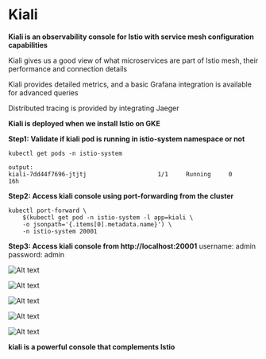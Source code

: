 # Kiali
**Kiali is an observability console for Istio with service mesh configuration capabilities**

Kiali gives us a good view of what microservices are part of Istio mesh, their performance and connection details

Kiali provides detailed metrics, and a basic Grafana integration is available for advanced queries

Distributed tracing is provided by integrating Jaeger

**Kiali is deployed when we install Istio on GKE**

**Step1: Validate if kiali pod is running in istio-system namespace or not**
```
kubectl get pods -n istio-system
```
```
output:
kiali-7dd44f7696-jtjtj                    1/1     Running     0          16h
```

**Step2: Access kiali console using port-forwarding from the cluster**
```
kubectl port-forward \
    $(kubectl get pod -n istio-system -l app=kiali \
    -o jsonpath='{.items[0].metadata.name}') \
    -n istio-system 20001
```

**Step3: Access kiali console from http://localhost:20001**
username: admin
password: admin

![Alt text](https://github.com/HealthStarInformatics/service-mesh/blob/master/kiali/kiali-login.png?raw=true)

![Alt text](https://github.com/HealthStarInformatics/service-mesh/blob/master/kiali/kiali-overview.png?raw=true)

![Alt text](https://github.com/HealthStarInformatics/service-mesh/blob/master/kiali/kiali-applications.png?raw=true)

![Alt text](https://github.com/HealthStarInformatics/service-mesh/blob/master/kiali/kiali-istio-config.png?raw=true)

![Alt text](https://github.com/HealthStarInformatics/service-mesh/blob/master/kiali/kiali-istio-config1.png?raw=true)

**kiali is a powerful console that complements Istio**
